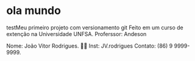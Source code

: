 # ola mundo
 testMeu primeiro projeto com versionamento git
 Feito em um curso de extenção na Universidade UNFSA.
 Proferssor: Andeson

 Nome: João Vitor Rodrigues. :student:
  Inst: JV.rodrigues
  Contato: (86) 9 9999-9999.



